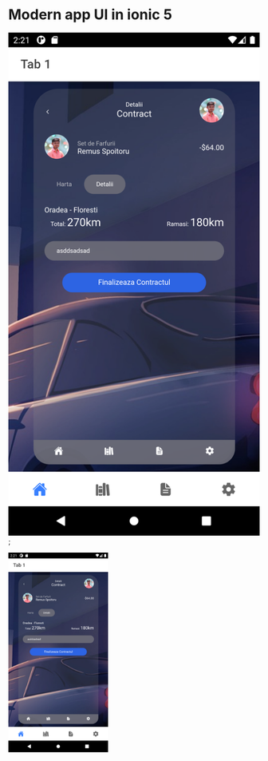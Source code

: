 # Modern app UI in ionic 5


![alt text](./src/assets/ss_1.png?width=200);

<img src="./src/assets/ss_1.png" style="width: 200px;" />